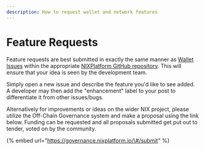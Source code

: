 ```yaml
---
description: How to request wallet and network features
---
```


# Feature Requests

Feature requests are best submitted in exactly the same manner as [Wallet Issues](how-to-log-an-issue.md) within the appropriate [NIXPlatform GitHub repository](https://github.com/NixPlatform). This will ensure that your idea is seen by the development team.

Simply open a new issue and describe the feature you'd like to see added. A developer may then add the "enhancement" label to your post to differentiate it from other issues/bugs.

Alternatively for improvements or ideas on the wider NIX project, please utilize the Off-Chain Governance system and make a proposal using the link below. Funding can be requested and all proposals submitted get put out to tender, voted on by the community. 

{% embed url="https://governance.nixplatform.io/\#/submit" %}


